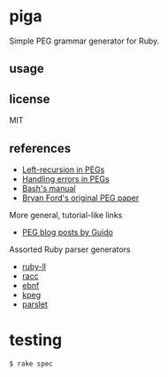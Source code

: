 # piga

Simple PEG grammar generator for Ruby.

## usage

## license

MIT

## references

- [Left-recursion in PEGs](https://arxiv.org/pdf/1207.0443.pdf)
- [Handling errors in PEGs](https://arxiv.org/pdf/1405.6646.pdf)
- [Bash's manual](https://www.gnu.org/software/bash/manual/html_node/index.html#SEC_Contents)
- [Bryan Ford's original PEG paper](https://bford.info/pub/lang/piga.pdf)

More general, tutorial-like links

- [PEG blog posts by Guido](https://medium.com/@gvanrossum_83706/piga-parsing-series-de5d41b2ed60)

Assorted Ruby parser generators

- [ruby-ll](https://gitlab.com/yorickpeterse/ruby-ll)
- [racc](https://github.com/ruby/racc)
- [ebnf](https://github.com/dryruby/ebnf)
- [kpeg](https://github.com/evanphx/kpeg)
- [parslet](https://github.com/kschiess/parslet)

# testing

```
$ rake spec
```

